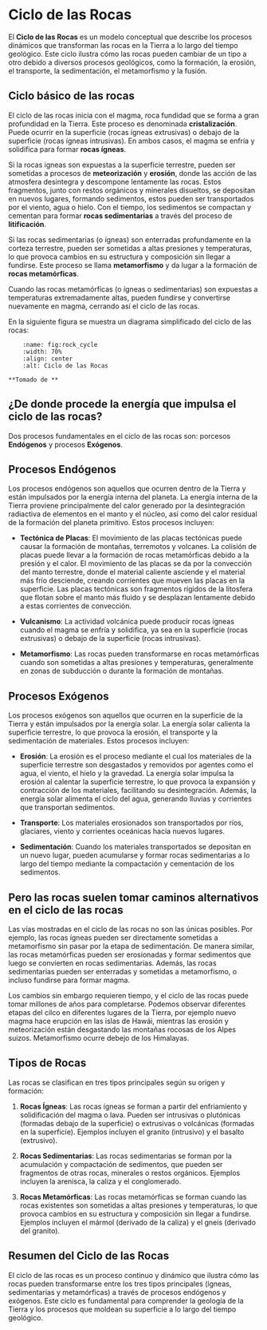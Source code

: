 # Ciclo de las Rocas

El **Ciclo de las Rocas** es un modelo conceptual que describe los procesos dinámicos que transforman las rocas en la Tierra a lo largo del tiempo geológico. Este ciclo ilustra cómo las rocas pueden cambiar de un tipo a otro debido a diversos procesos geológicos, como la formación, la erosión, el transporte, la sedimentación, el metamorfismo y la fusión.

## Ciclo básico de las rocas

El ciclo de las rocas inicia con el magma, roca fundidad que se forma a gran profundidad en la Tierra. Este proceso es denominada **cristalización**. Puede ocurrir en la superficie (rocas ígneas extrusivas) o debajo de la superficie (rocas ígneas intrusivas). En ambos casos, el magma se enfría y solidifica para formar **rocas ígneas**.

Si la rocas igneas son expuestas a la superficie terrestre, pueden ser sometidas a procesos de **meteorización** y **erosión**, donde las acción de las atmosfera desintegra y descompone lentamente las rocas. Estos fragmentos, junto con restos orgánicos y minerales disueltos, se depositan en nuevos lugares, formando sedimentos, estos pueden ser transportados por el viento, agua o hielo. Con el tiempo, los sedimentos se compactan y cementan para formar **rocas sedimentarias** a través del proceso de **litificación**.

Si las rocas sedimentarias (o ígneas) son enterradas profundamente en la corteza terrestre, pueden ser sometidas a altas presiones y temperaturas, lo que provoca cambios en su estructura y composición sin llegar a fundirse. Este proceso se llama **metamorfismo** y da lugar a la formación de **rocas metamórficas**.

Cuando las rocas metamórficas (o ígneas o sedimentarias) son expuestas a temperaturas extremadamente altas, pueden fundirse y convertirse nuevamente en magma, cerrando así el ciclo de las rocas.

En la siguiente figura se muestra un diagrama simplificado del ciclo de las rocas:

```{figure} ../images/rock_cycle.png
    :name: fig:rock_cycle
    :width: 70%
    :align: center
    :alt: Ciclo de las Rocas

**Tomado de **
```


## ¿De donde procede la energía que impulsa el ciclo de las rocas?

Dos procesos fundamentales en el ciclo de las rocas son: porcesos **Endógenos** y procesos **Exógenos**.

## Procesos Endógenos

Los procesos endógenos son aquellos que ocurren dentro de la Tierra y están impulsados por la energía interna del planeta. La energía interna de la Tierra proviene principalmente del calor generado por la desintegración radiactiva de elementos en el manto y el núcleo, así como del calor residual de la formación del planeta primitivo. Estos procesos incluyen:

- **Tectónica de Placas**: El movimiento de las placas tectónicas puede causar la formación de montañas, terremotos y volcanes. La colisión de placas puede llevar a la formación de rocas metamórficas debido a la presión y el calor. El movimiento de las placas se da por la convección del manto terrestre, donde el material caliente asciende y el material más frío desciende, creando corrientes que mueven las placas en la superficie. Las placas tectónicas son fragmentos rígidos de la litosfera que flotan sobre el manto más fluido y se desplazan lentamente debido a estas corrientes de convección.
  
- **Vulcanismo**: La actividad volcánica puede producir rocas ígneas cuando el magma se enfría y solidifica, ya sea en la superficie (rocas extrusivas) o debajo de la superficie (rocas intrusivas).

- **Metamorfismo**: Las rocas pueden transformarse en rocas metamórficas cuando son sometidas a altas presiones y temperaturas, generalmente en zonas de subducción o durante la formación de montañas.

## Procesos Exógenos

Los procesos exógenos son aquellos que ocurren en la superficie de la Tierra y están impulsados por la energía solar. La energía solar calienta la superficie terrestre, lo que provoca la erosión, el transporte y la sedimentación de materiales. Estos procesos incluyen:

- **Erosión**: La erosión es el proceso mediante el cual los materiales de la superficie terrestre son desgastados y removidos por agentes como el agua, el viento, el hielo y la gravedad. La energía solar impulsa la erosión al calentar la superficie terrestre, lo que provoca la expansión y contracción de los materiales, facilitando su desintegración. Además, la energía solar alimenta el ciclo del agua, generando lluvias y corrientes que transportan sedimentos.

- **Transporte**: Los materiales erosionados son transportados por ríos, glaciares, viento y corrientes oceánicas hacia nuevos lugares.

- **Sedimentación**: Cuando los materiales transportados se depositan en un nuevo lugar, pueden acumularse y formar rocas sedimentarias a lo largo del tiempo mediante la compactación y cementación de los sedimentos.

## Pero las rocas suelen tomar caminos alternativos en el ciclo de las rocas

Las vías mostradas en el ciclo de las rocas no son las únicas posibles. Por ejemplo, las rocas ígneas pueden ser directamente sometidas a metamorfismo sin pasar por la etapa de sedimentación. De manera similar, las rocas metamórficas pueden ser erosionadas y formar sedimentos que luego se convierten en rocas sedimentarias. Además, las rocas sedimentarias pueden ser enterradas y sometidas a metamorfismo, o incluso fundirse para formar magma.

Los cambios sin embargo requieren tiempo, y el ciclo de las rocas puede tomar millones de años para completarse. Podemos observar diferentes etapas del cilco en diferentes lugares de la Tierra, por ejemplo nuevo magma hace erupción en las islas de Hawái, mientras las erosión y meteorización están desgastando las montañas rocosas de los Alpes suizos. Metamorfismo ocurre debejo de los Himalayas.

## Tipos de Rocas


Las rocas se clasifican en tres tipos principales según su origen y formación:

1. **Rocas Ígneas**: Las rocas ígneas se forman a partir del enfriamiento y solidificación del magma o lava. Pueden ser intrusivas o plutónicas (formadas debajo de la superficie) o extrusivas o volcánicas (formadas en la superficie). Ejemplos incluyen el granito (intrusivo) y el basalto (extrusivo).

2. **Rocas Sedimentarias**: Las rocas sedimentarias se forman por la acumulación y compactación de sedimentos, que pueden ser fragmentos de otras rocas, minerales o restos orgánicos. Ejemplos incluyen la arenisca, la caliza y el conglomerado.  

3. **Rocas Metamórficas**: Las rocas metamórficas se forman cuando las rocas existentes son sometidas a altas presiones y temperaturas, lo que provoca cambios en su estructura y composición sin llegar a fundirse. Ejemplos incluyen el mármol (derivado de la caliza) y el gneis (derivado del granito).

## Resumen del Ciclo de las Rocas

El ciclo de las rocas es un proceso continuo y dinámico que ilustra cómo las rocas pueden transformarse entre los tres tipos principales (ígneas, sedimentarias y metamórficas) a través de procesos endógenos y exógenos. Este ciclo es fundamental para comprender la geología de la Tierra y los procesos que moldean su superficie a lo largo del tiempo geológico.

